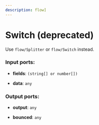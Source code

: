 ```yaml
---
description: flow]
---
```


# Switch (deprecated)

Use `flow/Splitter` or `flow/Switch` instead.

### Input ports:

* __fields__: `(string[] or number[])`


* __data__: `any`

### Output ports:

* __output__: `any`


* __bounced__: `any`

